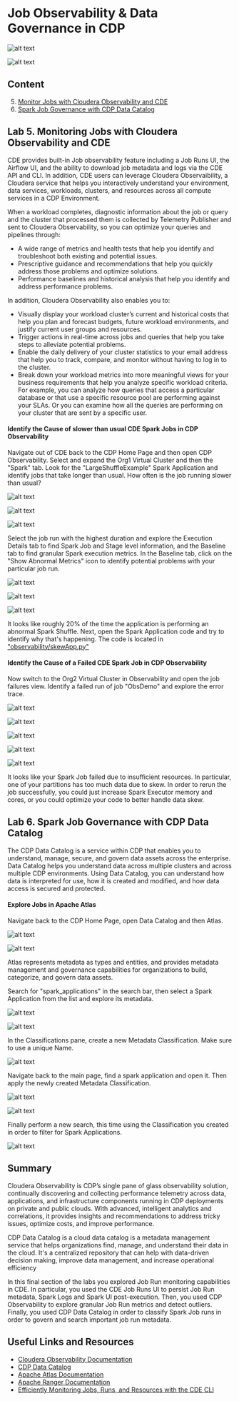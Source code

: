 # Job Observability & Data Governance in CDP

![alt text](../../img/observability-slide.png)

![alt text](../../img/catalog-slide.png)

## Content

5. [Monitor Jobs with Cloudera Observability and CDE](https://github.com/pdefusco/CDE_121_HOL/blob/main/step_by_step_guides/english/part_03_observability.md#lab-5-monitoring-jobs-with-cloudera-observability-and-cde)
6. [Spark Job Governance with CDP Data Catalog](https://github.com/pdefusco/CDE_121_HOL/blob/main/step_by_step_guides/english/part_03_observability.md#lab-6-spark-job-governance-with-cdp-data-catalog)

## Lab 5. Monitoring Jobs with Cloudera Observability and CDE

CDE provides built-in Job observability feature including a Job Runs UI, the Airflow UI, and the ability to download job metadata and logs via the CDE API and CLI. In addition, CDE users can leverage Cloudera Observaibility, a Cloudera service that helps you interactively understand your environment, data services, workloads, clusters, and resources across all compute services in a CDP Environment.

When a workload completes, diagnostic information about the job or query and the cluster that processed them is collected by Telemetry Publisher and sent to Cloudera Observability, so you can optimize your queries and pipelines through:

* A wide range of metrics and health tests that help you identify and troubleshoot both existing and potential issues.
* Prescriptive guidance and recommendations that help you quickly address those problems and optimize solutions.
* Performance baselines and historical analysis that help you identify and address performance problems.

In addition, Cloudera Observability also enables you to:

* Visually display your workload cluster’s current and historical costs that help you plan and forecast budgets, future workload environments, and justify current user groups and resources.
* Trigger actions in real-time across jobs and queries that help you take steps to alleviate potential problems.
* Enable the daily delivery of your cluster statistics to your email address that help you to track, compare, and monitor without having to log in to the cluster.
* Break down your workload metrics into more meaningful views for your business requirements that help you analyze specific workload criteria. For example, you can analyze how queries that access a particular database or that use a specific resource pool are performing against your SLAs. Or you can examine how all the queries are performing on your cluster that are sent by a specific user.

#### Identify the Cause of slower than usual CDE Spark Jobs in CDP Observability

Navigate out of CDE back to the CDP Home Page and then open CDP Observability. Select and expand the Org1 Virtual Cluster and then the "Spark" tab. Look for the "LargeShuffleExample" Spark Application and identify jobs that take longer than usual. How often is the job running slower than usual?

![alt text](../../img/obs-main-page.png)

![alt text](../../img/obs-slow-jobs.png)

![alt text](../../img/obs-examine-job.png)

Select the job run with the highest duration and explore the Execution Details tab to find Spark Job and Stage level information, and the Baseline tab to find granular Spark execution metrics. In the Baseline tab, click on the "Show Abnormal Metrics" icon to identify potential problems with your particular job run.

![alt text](../../img/details-1.png)

![alt text](../../img/details-2.png)

![alt text](../../img/details-3.png)

It looks like roughly 20% of the time the application is performing an abnormal Spark Shuffle. Next, open the Spark Application code and try to identify why that's happening. The code is located in ["observability/skewApp.py"](https://github.com/pdefusco/CDE_123_HOL/blob/main/observability/skewApp.py)

#### Identify the Cause of a Failed CDE Spark Job in CDP Observability

Now switch to the Org2 Virtual Cluster in Observability and open the job failures view. Identify a failed run of job "ObsDemo" and explore the error trace.

![alt text](../../img/obs-failed-1.png)

![alt text](../../img/obs-failed-2.png)

![alt text](../../img/obs-failed-3.png)

![alt text](../../img/obs-failed-4.png)

![alt text](../../img/obs-failed-5.png)

It looks like your Spark Job failed due to insufficient resources. In particular, one of your partitions has too much data due to skew. In order to rerun the job successfully, you could just increase Spark Executor memory and cores, or you could optimize your code to better handle data skew.  

## Lab 6. Spark Job Governance with CDP Data Catalog

The CDP Data Catalog is a service within CDP that enables you to understand, manage, secure, and govern data assets across the enterprise. Data Catalog helps you understand data across multiple clusters and across multiple CDP environments. Using Data Catalog, you can understand how data is interpreted for use, how it is created and modified, and how data access is secured and protected.

#### Explore Jobs in Apache Atlas

Navigate back to the CDP Home Page, open Data Catalog and then Atlas.

![alt text](../../img/catalog_1.png)

![alt text](../../img/catalog_2.png)

Atlas represents metadata as types and entities, and provides metadata management and governance capabilities for organizations to build, categorize, and govern data assets.

Search for "spark_applications" in the search bar, then select a Spark Application from the list and explore its metadata.

![alt text](../../img/catalog_3.png)

![alt text](../../img/catalog_4.png)

In the Classifications pane, create a new Metadata Classification. Make sure to use a unique Name.

![alt text](../../img/catalog_5.png)

Navigate back to the main page, find a spark application and open it. Then apply the newly created Metadata Classification.

![alt text](../../img/catalog_6.png)

![alt text](../../img/catalog_7.png)

Finally perform a new search, this time using the Classification you created in order to filter for Spark Applications.

![alt text](../../img/catalog_8.png)

## Summary

Cloudera Observability is CDP’s single pane of glass observability solution, continually discovering and collecting performance telemetry across data, applications, and infrastructure components running in CDP deployments on private and public clouds. With advanced, intelligent analytics and correlations, it provides insights and recommendations to address tricky issues, optimize costs, and improve performance.

CDP Data Catalog is a cloud data catalog is a metadata management service that helps organizations find, manage, and understand their data in the cloud. It's a centralized repository that can help with data-driven decision making, improve data management, and increase operational efficiency

In this final section of the labs you explored Job Run monitoring capabilities in CDE. In particular, you used the CDE Job Runs UI to persist Job Run metadata, Spark Logs and Spark UI post-execution. Then, you used CDP Observability to explore granular Job Run metrics and detect outliers. Finally, you used CDP Data Catalog in order to classify Spark Job runs in order to govern and search important job run metadata.

## Useful Links and Resources

* [Cloudera Observability Documentation](https://docs.cloudera.com/observability/cloud/index.html)
* [CDP Data Catalog](https://docs.cloudera.com/data-catalog/cloud/index.html)
* [Apache Atlas Documentation](https://docs.cloudera.com/cdp-reference-architectures/latest/cdp-ra-security/topics/cdp-ra-security-apache-atlas.html)
* [Apache Ranger Documentation](https://docs.cloudera.com/cdp-reference-architectures/latest/cdp-ra-security/topics/cdp-ra-security-apache-ranger.html)
* [Efficiently Monitoring Jobs, Runs, and Resources with the CDE CLI](https://community.cloudera.com/t5/Community-Articles/Efficiently-Monitoring-Jobs-Runs-and-Resources-with-the-CDE/ta-p/379893)
